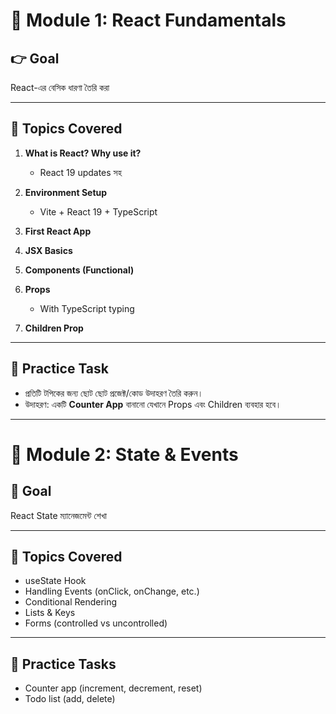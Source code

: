 # 📌 Module 1: React Fundamentals

## 👉 Goal  
React-এর বেসিক ধারণা তৈরি করা  

---

## 📖 Topics Covered  

1. **What is React? Why use it?**  
   - React 19 updates সহ  

2. **Environment Setup**  
   - Vite + React 19 + TypeScript  

3. **First React App**  

4. **JSX Basics**  

5. **Components (Functional)**  

6. **Props**  
   - With TypeScript typing  

7. **Children Prop**  

---

## 📝 Practice Task  
- প্রতিটি টপিকের জন্য ছোট ছোট প্রজেক্ট/কোড উদাহরণ তৈরি করুন।  
- উদাহরণ: একটি **Counter App** বানানো যেখানে Props এবং Children ব্যবহার হবে।  

---

# 📌 Module 2: State & Events

## 🎯 Goal
React State ম্যানেজমেন্ট শেখা

---

## 🔹 Topics Covered
- useState Hook
- Handling Events (onClick, onChange, etc.)
- Conditional Rendering
- Lists & Keys
- Forms (controlled vs uncontrolled)

---

## 📝 Practice Tasks
- Counter app (increment, decrement, reset)
- Todo list (add, delete)


